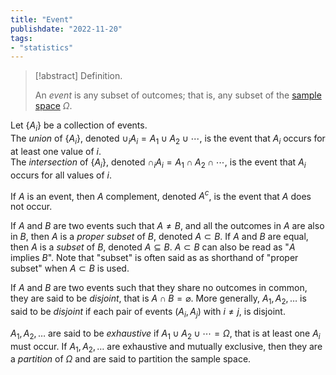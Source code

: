 ```yaml
---
title: "Event"
publishdate: "2022-11-20"
tags:
- "statistics"
---
```


> [!abstract] Definition.
> 
> An *event* is any subset of outcomes; that is, any subset of the [sample space](statistics/sample-space.md) $\Omega$.

Let $\lbrace A_i \rbrace$ be a collection of events. \
The *union* of $\lbrace A_i \rbrace$, denoted $\cup_i A_i = A_1 \cup A_2 \cup \cdots$, is the event that $A_i$ occurs for at least one value of $i$. \
The *intersection* of $\lbrace{A_i \rbrace}$, denoted $\cap_iA_i = A_1 \cap A_2 \cap \cdots$, is the event that $A_i$ occurs for all values of $i$.

If $A$ is an event, then $A$ complement, denoted $A^c$, is the event that $A$ does not occur.

If $A$ and $B$ are two events such that $A \neq B$, and all the outcomes in $A$ are also in $B$, then $A$ is a *proper subset* of $B$, denoted $A \subset B$. If $A$ and $B$ are equal, then $A$ is a *subset* of $B$, denoted $A \subseteq B$. $A \subset B$ can also be read as "$A$ implies $B$". Note that "subset" is often said as as shorthand of "proper subset" when $A \subset B$ is used.

If $A$ and $B$ are two events such that they share no outcomes in common, they are said to be *disjoint*, that is $A \cap B = \varnothing$. More generally, $A_1, A_2, \dots$ is said to be *disjoint* if each pair of events $(A_i, A_j$) with $i \neq j$, is disjoint.

$A_1, A_2, \dots$ are said to be *exhaustive* if $A_1 \cup A_2 \cup \cdots = \Omega$, that is at least one $A_i$ must occur. If $A_1, A_2, \dots$ are exhaustive and mutually exclusive, then they are a *partition* of $\Omega$ and are said to partition the sample space.